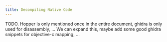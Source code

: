 ```yaml
---
title: Decompiling Native Code
---
```


TODO. Hopper is only mentioned once in the entire document, ghidra is only used for disassembly, ... We can expand this, maybe add some good ghidra snippets for objective-c mapping, ...
